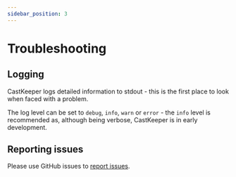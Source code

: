 ```yaml
---
sidebar_position: 3
---
```


# Troubleshooting

## Logging

CastKeeper logs detailed information to stdout - this is the first place to
look when faced with a problem.

The log level can be set to `debug`, `info`, `warn` or `error` - the `info`
level is recommended as, although being verbose, CastKeeper is in early
development.

## Reporting issues

Please use GitHub issues to
[report issues](https://github.com/webbgeorge/castkeeper/issues/new?template=bug_report.md).
